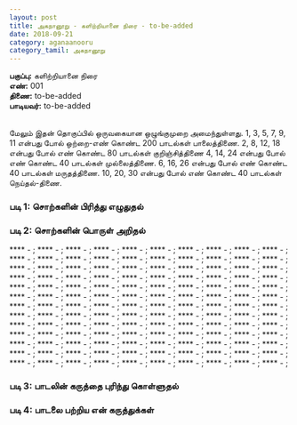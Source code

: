 ```yaml
---
layout: post
title: அகநானூறு - களிற்றியானை நிரை - to-be-added
date: 2018-09-21
category: aganaanooru
category_tamil: அகநானூறு
---
```


**பகுப்பு:** களிற்றியானை நிரை <br/>
**எண்:** 001 <br/>
**திணை:** to-be-added <br/>
**பாடியவர்:** to-be-added <br/>
<br/>

மேலும் இதன் தொகுப்பில் ஒருவகையான ஒழுங்குமுறை அமைந்துள்ளது.
1, 3, 5, 7, 9, 11 என்பது போல் ஒற்றை-எண் கொண்ட 200 பாடல்கள் பாலைத்திணை.
2, 8, 12, 18 என்பது போல் எண் கொண்ட 80 பாடல்கள் குறிஞ்சித்திணை
4, 14, 24 என்பது போல் எண் கொண்ட 40 பாடல்கள் முல்லைத்திணை.
6, 16, 26 என்பது போல் எண் கொண்ட 40 பாடல்கள் மருதத்திணை.
10, 20, 30 என்பது போல் எண் கொண்ட 40 பாடல்கள் நெய்தல்-திணை.

### படி 1: சொற்களின் பிரித்து எழுதுதல்



### படி 2: சொற்களின் பொருள் அறிதல்
**** - ; **** - ; **** - ; **** - ; **** - ; 
**** - ; **** - ; **** - ; **** - ; **** - ; 
**** - ; **** - ; **** - ; **** - ; **** - ; 
**** - ; **** - ; **** - ; **** - ; **** - ; 
**** - ; **** - ; **** - ; **** - ; **** - ; 
**** - ; **** - ; **** - ; **** - ; **** - ; 
**** - ; **** - ; **** - ; **** - ; **** - ; 
**** - ; **** - ; **** - ; **** - ; **** - ; 
**** - ; **** - ; **** - ; **** - ; **** - ; 
**** - ; **** - ; **** - ; **** - ; **** - ; 
**** - ; **** - ; **** - ; **** - ; **** - ; 
**** - ; **** - ; **** - ; **** - ; **** - ; 
**** - ; **** - ; **** - ; **** - ; **** - ; 
**** - ; **** - ; **** - ; **** - ; **** - ; 
**** - ; **** - ; **** - ; **** - ; **** - ; 
**** - ; **** - ; **** - ; **** - ; **** - ; 
**** - ; **** - ; **** - ; **** - ; **** - ; 
**** - ; **** - ; **** - ; **** - ; **** - ; 
**** - ; **** - ; **** - ; **** - ; **** - ; 
**** - ; **** - ; **** - ; **** - ; **** - ; 
**** - ; **** - ; **** - ; **** - ; **** - ; 
**** - ; **** - ; **** - ; **** - ; **** - ; 
**** - ; **** - ; **** - ; **** - ; **** - ; 
**** - ; **** - ; **** - ; **** - ; **** - ; 
**** - ; **** - ; **** - ; **** - ; **** - ; 
**** - ; **** - ; **** - ; **** - ; **** - ; 

### படி 3: பாடலின் கருத்தை புரிந்து கொள்ளுதல்


### படி 4: பாடலை பற்றிய என் கருத்துக்கள்
